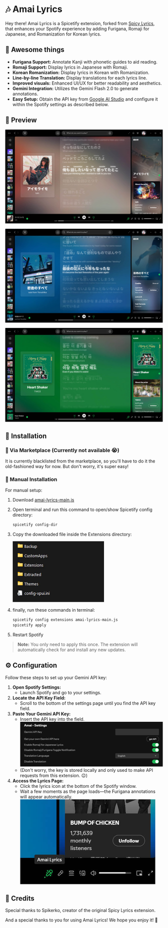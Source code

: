 # 🎶 Amai Lyrics

Hey there! Amai Lyrics is a Spicetify extension, forked from [Spicy Lyrics](https://spicylyrics.org/), that enhances your Spotify experience by adding Furigana, Romaji for Japanese, and Romanization for Korean lyrics.

## 🌟 Awesome things

- **Furigana Support:** Annotate Kanji with phonetic guides to aid reading.
- **Romaji Support:** Display lyrics in Japanese with Romaji.
- **Korean Romanization:** Display lyrics in Korean with Romanization.
- **Line-by-line Translation:** Display translations for each lyrics line.
- **Improved visuals:** Enhanced UI/UX for better readability and aesthetics.
- **Gemini Integration:** Utilizes the Gemini Flash 2.0 to generate annotations.
- **Easy Setup:** Obtain the API key from [Google AI Studio](https://aistudio.google.com/app/apikey) and configure it within the Spotify settings as described below.

## 👀 Preview

![Extension Preview](./previews/preview-romaji.jpg)

![Extension Preview](./previews/preview-furigana.jpg)

![Extension Preview](./previews/preview-romaja.jpg)

## 🚀 Installation

### 🛒 Via Marketplace (Currently not available 😭)

It is currently blacklisted from the marketplace, so you'll have to do it the old-fashioned way for now. But don't worry, it's super easy!

### 🔧 Manual Installation

For manual setup:

1. Download [amai-lyrics-main.js](https://github.com/hudzax/amai-lyrics/releases/latest/download/amai-lyrics-main.js)
2. Open terminal and run this command to open/show Spicetify config directory:
   ```bash
   spicetify config-dir
   ```
3. Copy the downloaded file inside the Extensions directory:

   ![Config Screenshot](./previews/config-dir.jpg)

4. finally, run these commands in terminal:
   ```bash
   spicetify config extensions amai-lyrics-main.js
   spicetify apply
   ```
5. Restart Spotify

> **Note:** You only need to apply this once. The extension will automatically check for and install any new updates.

## ⚙️ Configuration

Follow these steps to set up your Gemini API key:

1. **Open Spotify Settings:**
   - Launch Spotify and go to your settings.
2. **Locate the API Key Field:**
   - Scroll to the bottom of the settings page until you find the API key field.
3. **Paste Your Gemini API Key:**
   - Insert the API key into the field.
     ![Settings Screenshot](./previews/settings.jpg)
   - (Don't worry, the key is stored locally and only used to make API requests from this extension. 😉)
4. **Access the Lyrics Page:**
   - Click the lyrics icon at the bottom of the Spotify window.
   - Wait a few moments as the page loads—the Furigana annotations will appear automatically.
     ![Toggle lyrics](./previews/toggle-lyrics-page.jpg)

## 🙏 Credits

Special thanks to Spikerko, creator of the original Spicy Lyrics extension.

And a special thanks to you for using Amai Lyrics! We hope you enjoy it! 🎉
